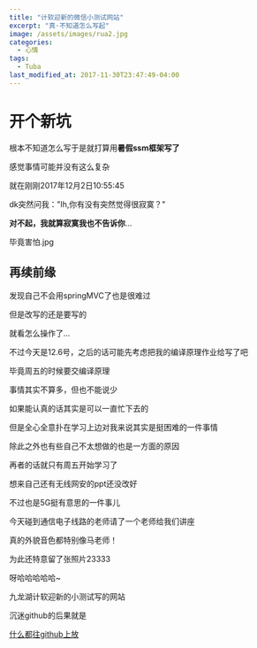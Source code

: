 ```yaml
---
title: "计软迎新的微信小测试网站"
excerpt: "真·不知道怎么写起"
image: /assets/images/rua2.jpg
categories:
  - 心情
tags:
  - Tuba
last_modified_at: 2017-11-30T23:47:49-04:00
---
```

# 开个新坑

根本不知道怎么写于是就打算用**暑假ssm框架写了**

感觉事情可能并没有这么复杂

就在刚刚2017年12月2日10:55:45

dk突然问我："lh,你有没有突然觉得很寂寞？"

**对不起，我就算寂寞我也不告诉你**...

毕竟害怕.jpg

## 再续前缘

发现自己不会用springMVC了也是很难过

但是改写的还是要写的

就看怎么操作了...

不过今天是12.6号，之后的话可能先考虑把我的编译原理作业给写了吧

毕竟周五的时候要交编译原理

事情其实不算多，但也不能说少

如果能认真的话其实是可以一直忙下去的

但是全心全意扑在学习上边对我来说其实是挺困难的一件事情

除此之外也有些自己不太想做的也是一方面的原因

再者的话就只有周五开始学习了

想来自己还有无线网安的ppt还没改好

不过也是5G挺有意思的一件事儿

今天碰到通信电子线路的老师请了一个老师给我们讲座

真的外貌音色都特别像马老师！

为此还特意留了张照片23333

呀哈哈哈哈哈~

九龙湖计软迎新的小测试写的网站

沉迷github的后果就是

[什么都往github上放](https://github.com/obsession707/Tuba)
